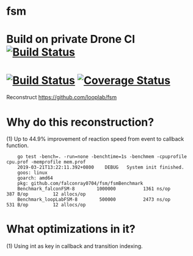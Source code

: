 # fsm
# Build on private Drone CI     [![Build Status][dci-img]][dci]
# [![Build Status][tci-img]][tci] [![Coverage Status][cov-img]][cov]

Reconstruct https://github.com/looplab/fsm

# Why do this reconstruction?
(1) Up to 44.9% improvement of reaction speed from event to callback function.

```shell
    go test -bench=. -run=none -benchtime=1s -benchmem -cpuprofile cpu.prof -memprofile mem.prof
    2019-03-21T13:22:11.392+0800	DEBUG	System init finished.
    goos: linux
    goarch: amd64
    pkg: github.com/falconray0704/fsm/fsmBenchmark
    Benchmark_falconFSM-8    	 1000000	      1361 ns/op	     387 B/op	      12 allocs/op
    Benchmark_loopLabFSM-8   	  500000	      2473 ns/op	     531 B/op	      12 allocs/op
```

# What optimizations in it?
(1) Using int as key in callback and transition indexing.

[dci-img]: https://drone.doryhub.com/api/badges/falconray0704/fsm/status.svg
[dci]: https://drone.doryhub.com/api/badges/falconray0704/fsm

[tci-img]: https://travis-ci.org/falconray0704/fsm.svg?branch=master
[tci]: https://travis-ci.org/falconray0704/fsm

[cov-img]: https://codecov.io/gh/falconray0704/fsm/branch/master/graph/badge.svg
[cov]: https://codecov.io/gh/falconray0704/fsm

